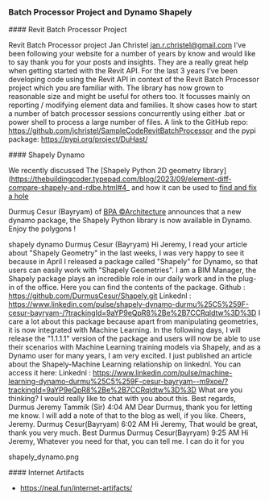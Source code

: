 <head>
<meta http-equiv="Content-Type" content="text/html; charset=utf-8">
<link rel="stylesheet" type="text/css" href="bc.css">
<script src="https://cdn.rawgit.com/google/code-prettify/master/loader/run_prettify.js" type="text/javascript"></script>
</head>

<!---

- Revit Batch Processor project
  Jan Christel <jan.r.christel@gmail.com>
  I’ve been following your website for a number of years by know and would like to say thank you for your posts and insights. They are a really great help when getting started with the Revit API.
  For the last 3 years I’ve been developing code using the Revit API in context of the Revit Batch Processor project which you are familiar with. The library has now grown to reasonable size and might be useful for others too. It focusses mainly on reporting / modifying element data and families. It show cases how to start a number of batch processor sessions concurrently using either .bat or power shell to process a large number of files.
  A link to the GitHub repo: https://github.com/jchristel/SampleCodeRevitBatchProcessor and the pypi package: https://pypi.org/project/DuHast/

- https://neal.fun/internet-artifacts/

- shapely dynamo
  Durmuş Cesur (Bayryam)
  Hi Jeremy,  I read your article about "Shapely Geometry" in the last weeks, I was very happy to see it because in April I released a package called "Shapely" for Dynamo, so that users can easily work with "Shapely Geometries". I am a BIM Manager, the Shapely package plays an incredible role in our daily work and in the plug-in of the office. Here you can find the contents of the package. Github : https://github.com/DurmusCesur/Shapely.git Linkednl : https://www.linkedin.com/pulse/shapely-dynamo-durmu%25C5%259F-cesur-bayryam-/?trackingId=9aYP9eQpR8%2Be%2B7CCRqldtw%3D%3D  I care a lot about this package because apart from manipulating geometries, it is now integrated with Machine Learning. In the following days, I will release the "1.1.1.1" version of the package and users will now be able to use their scenarios with Machine Learning training models via Shapely, and as a Dynamo user for many years, I am very excited. I just published an article about the Shapely-Machine Learning relationship on linkednl. You can access it here: Linkednl : https://www.linkedin.com/pulse/machine-learning-dynamo-durmu%25C5%259F-cesur-bayryam--m9xoe/?trackingId=9aYP9eQpR8%2Be%2B7CCRqldtw%3D%3D  What are you thinking? I would really like to chat with you about this.  Best regards, Durmus
  Jeremy Tammik (Sir)  4:04 AM
  Dear Durmuş, thank you for letting me know. I will add a note of that to the blog as well, if you like. Cheers, Jeremy.
  Durmuş Cesur(Bayryam)  6:02 AM
  Hi Jeremy,  That would be great, thank you very much.  Best Durmus
  Durmuş Cesur(Bayryam)  9:25 AM
  Hi Jeremy,  Whatever you need for that, you can tell me. I can do it for you

twitter:

the @AutodeskAPS @AutodeskRevit #RevitAPI #BIM @DynamoBIM @AutodeskAPS

&ndash; ...

linkedin:


#BIM #DynamoBIM #AutodeskAPS #Revit #API #IFC #SDK #Autodesk #AEC #adsk

the [Revit API discussion forum](http://forums.autodesk.com/t5/revit-api-forum/bd-p/160) thread

<center>
<img src="img/" alt="" title="" width="600"/>
<p style="font-size: 80%; font-style:italic"></p>
</center>

-->

### Batch Processor Project and Dynamo Shapely


####<a name="2"></a> Revit Batch Processor Project

Revit Batch Processor project
Jan Christel <jan.r.christel@gmail.com>
I’ve been following your website for a number of years by know and would like to say thank you for your posts and insights. They are a really great help when getting started with the Revit API.
For the last 3 years I’ve been developing code using the Revit API in context of the Revit Batch Processor project which you are familiar with. The library has now grown to reasonable size and might be useful for others too. It focusses mainly on reporting / modifying element data and families. It show cases how to start a number of batch processor sessions concurrently using either .bat or power shell to process a large number of files.
A link to the GitHub repo: https://github.com/jchristel/SampleCodeRevitBatchProcessor and the pypi package: https://pypi.org/project/DuHast/

####<a name="3"></a> Shapely Dynamo

We recently discussed
The [Shapely Python 2D geometry library](https://thebuildingcoder.typepad.com/blog/2023/09/element-diff-compare-shapely-and-rdbe.html#4_ and
how it can be used
to [find and fix a hole](https://thebuildingcoder.typepad.com/blog/2023/09/element-diff-compare-shapely-and-rdbe.html#4.1)



Durmuş Cesur (Bayryam) of [BPA ©Architecture](https://bpa.archi/) announces that
a new dynamo package, the Shapely Python library is now available in Dynamo. Enjoy the polygons !


shapely dynamo
Durmuş Cesur (Bayryam)
Hi Jeremy,  I read your article about "Shapely Geometry" in the last weeks, I was very happy to see it because in April I released a package called "Shapely" for Dynamo, so that users can easily work with "Shapely Geometries". I am a BIM Manager, the Shapely package plays an incredible role in our daily work and in the plug-in of the office. Here you can find the contents of the package. Github : https://github.com/DurmusCesur/Shapely.git Linkednl : https://www.linkedin.com/pulse/shapely-dynamo-durmu%25C5%259F-cesur-bayryam-/?trackingId=9aYP9eQpR8%2Be%2B7CCRqldtw%3D%3D  I care a lot about this package because apart from manipulating geometries, it is now integrated with Machine Learning. In the following days, I will release the "1.1.1.1" version of the package and users will now be able to use their scenarios with Machine Learning training models via Shapely, and as a Dynamo user for many years, I am very excited. I just published an article about the Shapely-Machine Learning relationship on linkednl. You can access it here: Linkednl : https://www.linkedin.com/pulse/machine-learning-dynamo-durmu%25C5%259F-cesur-bayryam--m9xoe/?trackingId=9aYP9eQpR8%2Be%2B7CCRqldtw%3D%3D  What are you thinking? I would really like to chat with you about this.  Best regards, Durmus
Jeremy Tammik (Sir)  4:04 AM
Dear Durmuş, thank you for letting me know. I will add a note of that to the blog as well, if you like. Cheers, Jeremy.
Durmuş Cesur(Bayryam)  6:02 AM
Hi Jeremy,  That would be great, thank you very much.  Best Durmus
Durmuş Cesur(Bayryam)  9:25 AM
Hi Jeremy,  Whatever you need for that, you can tell me. I can do it for you

shapely_dynamo.png


####<a name="4"></a> Internet Artifacts

- https://neal.fun/internet-artifacts/

<pre class="prettyprint">

</pre>

